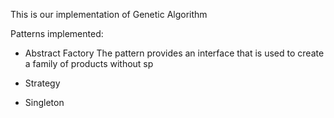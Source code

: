 This is our implementation of Genetic Algorithm

Patterns implemented:
- Abstract Factory
    The pattern provides an interface that is used to create a family of products without sp
    
- Strategy
- Singleton

